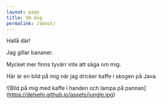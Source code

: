 ```yaml
---
layout: page
title: Om mig
permalink: /about/
---
```


Hallå där!

Jag gillar bananer.

Mycket mer finns tyvärr inte att säga om mig.

Här är en bild på mig när jag dricker kaffe i skogen på Java.

![Bild på mig med kaffe i handen och lampa på pannan] (https://delsehi.github.io/assets/jungle.jpg)
